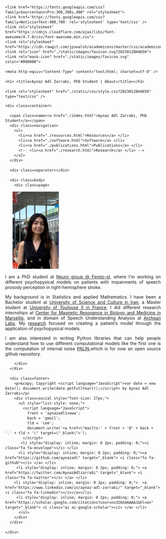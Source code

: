 <html lang="en">
  <head>

    <link href="https://fonts.googleapis.com/css?family=Source+Sans+Pro:300,300i,400" rel="stylesheet">
    <link href='https://fonts.googleapis.com/css?family=Noticia+Text:400,700' rel='stylesheet' type='text/css' />
    <link rel="stylesheet" href="https://cdnjs.cloudflare.com/ajax/libs/font-awesome/4.7.0/css/font-awesome.min.css">
    <link rel="stylesheet" href="https://cdn.rawgit.com/jpswalsh/academicons/master/css/academicons.min.css">
    <link rel="icon" href="./static/images/favicon.svg?20230128H4650">
    <link rel="mask-icon" href="./static/images/favicon.svg" color="#000000">

    <meta http-equiv="Content-Type" content="text/html; charset=utf-8" />
    
    <h1> <title>Aynaz Adl Zarrabi, PhD Student | About</title></h1>

    <link rel="stylesheet" href="./static/css/style.css?20230128H4650" type="text/css" />
  </head>

  <body>

    <div class=container>

      <span class=name><a href="./index.html">Aynaz Adl Zarrabi, PhD Student</a></span>
      <div class=navigation>
        <ul>
          <li><a href="./resources.html">Resources</a> </li>
          <li><a href="./software.html">Software</a> </li>
          <li><a href="./publications.html">Publications</a> </li>
          <!-- <li><a href="./research.html">Research</a> </li> -->
        </ul>
      </div>

      <div class=separator></div>

      <div class=body>
        <div class=page>

          

<img alt="Headshot" class="align-left" src="https://raw.githubusercontent.com/aynazadl/aynazadl.github.io/6c75cf3f810876e3b67c98f8227b37a08bf29256/DC9E3179-C345-40E9-8A0D-8CE0106DFA7B.JPG" style="width: 150px; padding: 0; margin: 0 24px" /> <br/>

<p style ="text-align:justify;">I am a PhD student at <a href="https://neuro-team-femto.github.io//">Neuro group @ Femto-st</a>, where I'm working on different psychopysical models on patients with impairments of speech prosody perception in right-hemisphere stroke.</p>

<p style ="text-align:justify;">My background is in Statistics and applied Mathematics. I have been a Bachelor student at <a href="http://usc.ac.ir/en">University of Science and Culture in Iran</a>, a Master student at <a href="https://mathsinfo.univ-tlse2.fr/plaquette-ismag">University of Toulouse II in France</a>, I did different research internships at <a href="https://crmbm.univ-amu.fr">Center for Magnetic Resonance in Biology and Medicine in Marseille</a>, and in domain of Speech Understanding Analysis at <a href="https://www.archean.tech/archean-labs-en.html">Archean Labs</a>. My <a href="./publications.html">research</a> focused on creating a patient’s model through the application of psychopysical models.</p>

<p style ="text-align:justify;">I am also interested in writing Python libraries that can help people understand how to use different computational models like the first one is the computation of internal noise <a href="https://github.com/neuro-team-femto/palin">PALIN</a>,which is for now an open source github repository.</p>
          

        </div>
      </div>

      <div class=footer>
        <p>&copy; Copyright <script language="JavaScript">var date = new Date(); document.write(date.getFullYear());</script> by Aynaz Adl Zarrabi</p>
        <div class=social style="font-size: 27px;">
          <ul style="list-style: none;">
            <script language="JavaScript">
              front = 'aynazadl1+www';
              back = 'gmail';
              tld = 'com';
              document.write('<a href=\"mailto:' + front + '@' + back + '.' + tld + '\" target=\"_blank\">');
            </script>
           <li style="display: inline; margin: 0 2px; padding: 0;"><i class="fa fa-envelope"></i> </li>
          <li style="display: inline; margin: 0 2px; padding: 0;"><a href="https://github.com/aynazadl" target="_blank"> <i class="fa fa-github"></i> </a> </li>
         <li style="display: inline; margin: 0 2px; padding: 0;"> <a href="https://twitter.com/AynazAdlzarrabi" target="_blank"> <i class="fa fa-twitter"></i> </a> </li>
        <li style="display: inline; margin: 0 2px; padding: 0;">  <a href="https://www.linkedin.com/in/aynaz-adl-zarrabi/" target="_blank"><i class="fa fa-linkedin"></i></a></li>
         <li style="display: inline; margin: 0 2px; padding: 0;"> <a href="https://scholar.google.com/citations?user=no326G4AAAAJ&hl=en" target="_blank"> <i class="ai ai-google-scholar"></i> </a> </li>
          </ul>
        </div>
      </div>

    </div>

  </body>
</html>
